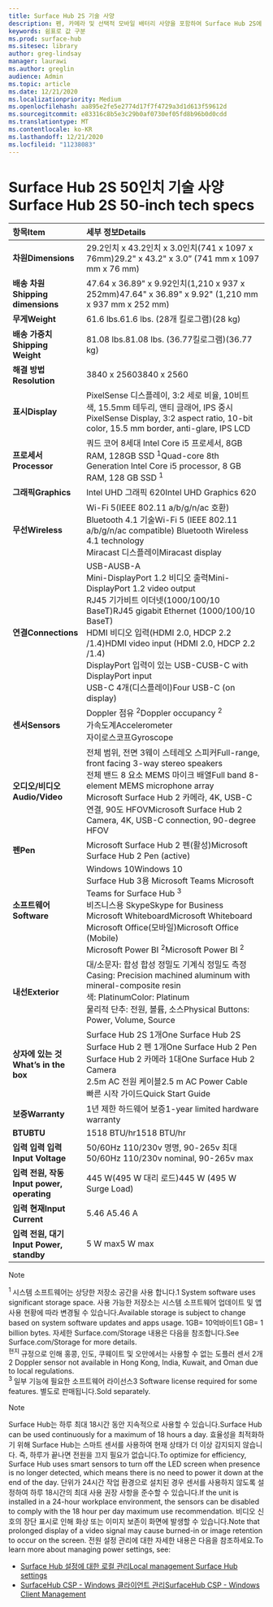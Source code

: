 ```yaml
---
title: Surface Hub 2S 기술 사양
description: 펜, 카메라 및 선택적 모바일 배터리 사양을 포함하여 Surface Hub 2S에 대한 기술 사양을 시청합니다.
keywords: 쉼표로 값 구분
ms.prod: surface-hub
ms.sitesec: library
author: greg-lindsay
manager: laurawi
ms.author: greglin
audience: Admin
ms.topic: article
ms.date: 12/21/2020
ms.localizationpriority: Medium
ms.openlocfilehash: aa895e2fe5e2774d17f7f4729a3d1d613f59612d
ms.sourcegitcommit: e83316c8b5e3c29b0af0730ef05fd8b96b0d0cdd
ms.translationtype: MT
ms.contentlocale: ko-KR
ms.lasthandoff: 12/21/2020
ms.locfileid: "11238083"
---
```

# <span data-ttu-id="60fcf-104">Surface Hub 2S 50인치 기술 사양</span><span class="sxs-lookup"><span data-stu-id="60fcf-104">Surface Hub 2S 50-inch tech specs</span></span>

|**<span data-ttu-id="60fcf-105">항목</span><span class="sxs-lookup"><span data-stu-id="60fcf-105">Item</span></span>**|**<span data-ttu-id="60fcf-106">세부 정보</span><span class="sxs-lookup"><span data-stu-id="60fcf-106">Details</span></span>**|
|:------ |:--------- |
|**<span data-ttu-id="60fcf-107">차원</span><span class="sxs-lookup"><span data-stu-id="60fcf-107">Dimensions</span></span>**| <span data-ttu-id="60fcf-108">29.2인치 x 43.2인치 x 3.0인치(741 x 1097 x 76mm)</span><span class="sxs-lookup"><span data-stu-id="60fcf-108">29.2" x 43.2" x 3.0” (741 mm x 1097 mm x 76 mm)</span></span> |
|**<span data-ttu-id="60fcf-109">배송 차원</span><span class="sxs-lookup"><span data-stu-id="60fcf-109">Shipping dimensions</span></span>**| <span data-ttu-id="60fcf-110">47.64 x 36.89" x 9.92인치(1,210 x 937 x 252mm)</span><span class="sxs-lookup"><span data-stu-id="60fcf-110">47.64" x 36.89" x 9.92" (1,210 mm x 937 mm x 252 mm)</span></span>|
|**<span data-ttu-id="60fcf-111">무게</span><span class="sxs-lookup"><span data-stu-id="60fcf-111">Weight</span></span>**| <span data-ttu-id="60fcf-112">61.6 lbs.</span><span class="sxs-lookup"><span data-stu-id="60fcf-112">61.6 lbs.</span></span> <span data-ttu-id="60fcf-113">(28개 킬로그램)</span><span class="sxs-lookup"><span data-stu-id="60fcf-113">(28 kg)</span></span> |
|**<span data-ttu-id="60fcf-114">배송 가중치</span><span class="sxs-lookup"><span data-stu-id="60fcf-114">Shipping Weight</span></span>**| <span data-ttu-id="60fcf-115">81.08 lbs.</span><span class="sxs-lookup"><span data-stu-id="60fcf-115">81.08 lbs.</span></span> <span data-ttu-id="60fcf-116">(36.77킬로그램)</span><span class="sxs-lookup"><span data-stu-id="60fcf-116">(36.77 kg)</span></span> |
|**<span data-ttu-id="60fcf-117">해결 방법</span><span class="sxs-lookup"><span data-stu-id="60fcf-117">Resolution</span></span>**| <span data-ttu-id="60fcf-118">3840 x 2560</span><span class="sxs-lookup"><span data-stu-id="60fcf-118">3840 x 2560</span></span> |
|**<span data-ttu-id="60fcf-119">표시</span><span class="sxs-lookup"><span data-stu-id="60fcf-119">Display</span></span>**| <span data-ttu-id="60fcf-120">PixelSense 디스플레이, 3:2 세로 비율, 10비트 색, 15.5mm 테두리, 앤티 글래어, IPS 중시</span><span class="sxs-lookup"><span data-stu-id="60fcf-120">PixelSense Display, 3:2 aspect ratio, 10-bit color, 15.5 mm border, anti-glare, IPS LCD</span></span> |
|**<span data-ttu-id="60fcf-121">프로세서</span><span class="sxs-lookup"><span data-stu-id="60fcf-121">Processor</span></span>**| <span data-ttu-id="60fcf-122">쿼드 코어 8세대 Intel Core i5 프로세서, 8GB RAM, 128GB SSD <sup> 1</span><span class="sxs-lookup"><span data-stu-id="60fcf-122">Quad-core 8th Generation Intel Core i5 processor, 8 GB RAM, 128 GB SSD <sup>1</span></span></sup> |
|**<span data-ttu-id="60fcf-123">그래픽</span><span class="sxs-lookup"><span data-stu-id="60fcf-123">Graphics</span></span>**| <span data-ttu-id="60fcf-124">Intel UHD 그래픽 620</span><span class="sxs-lookup"><span data-stu-id="60fcf-124">Intel UHD Graphics 620</span></span> |
|**<span data-ttu-id="60fcf-125">무선</span><span class="sxs-lookup"><span data-stu-id="60fcf-125">Wireless</span></span>**| <span data-ttu-id="60fcf-126">Wi-Fi 5(IEEE 802.11 a/b/g/n/ac 호환) Bluetooth 4.1 기술</span><span class="sxs-lookup"><span data-stu-id="60fcf-126">Wi-Fi 5 (IEEE 802.11 a/b/g/n/ac compatible) Bluetooth Wireless 4.1 technology</span></span> <br> <span data-ttu-id="60fcf-127">Miracast 디스플레이</span><span class="sxs-lookup"><span data-stu-id="60fcf-127">Miracast display</span></span> |
|**<span data-ttu-id="60fcf-128">연결</span><span class="sxs-lookup"><span data-stu-id="60fcf-128">Connections</span></span>**| <span data-ttu-id="60fcf-129">USB-A</span><span class="sxs-lookup"><span data-stu-id="60fcf-129">USB-A</span></span> <br> <span data-ttu-id="60fcf-130">Mini-DisplayPort 1.2 비디오 출력</span><span class="sxs-lookup"><span data-stu-id="60fcf-130">Mini-DisplayPort 1.2 video output</span></span> <br> <span data-ttu-id="60fcf-131">RJ45 기가비트 이더넷(1000/100/10 BaseT)</span><span class="sxs-lookup"><span data-stu-id="60fcf-131">RJ45 gigabit Ethernet (1000/100/10 BaseT)</span></span> <br> <span data-ttu-id="60fcf-132">HDMI 비디오 입력(HDMI 2.0, HDCP 2.2 /1.4)</span><span class="sxs-lookup"><span data-stu-id="60fcf-132">HDMI video input (HDMI 2.0, HDCP 2.2 /1.4)</span></span> <br> <span data-ttu-id="60fcf-133">DisplayPort 입력이 있는 USB-C</span><span class="sxs-lookup"><span data-stu-id="60fcf-133">USB-C with DisplayPort input</span></span> <br> <span data-ttu-id="60fcf-134">USB-C 4개(디스플레이)</span><span class="sxs-lookup"><span data-stu-id="60fcf-134">Four USB-C (on display)</span></span> |
|**<span data-ttu-id="60fcf-135">센서</span><span class="sxs-lookup"><span data-stu-id="60fcf-135">Sensors</span></span>**| <span data-ttu-id="60fcf-136">Doppler 점유 <sup> 2</span><span class="sxs-lookup"><span data-stu-id="60fcf-136">Doppler occupancy <sup>2</span></span></sup> <br> <span data-ttu-id="60fcf-137">가속도계</span><span class="sxs-lookup"><span data-stu-id="60fcf-137">Accelerometer</span></span> <br> <span data-ttu-id="60fcf-138">자이로스코프</span><span class="sxs-lookup"><span data-stu-id="60fcf-138">Gyroscope</span></span> |
|**<span data-ttu-id="60fcf-139">오디오/비디오</span><span class="sxs-lookup"><span data-stu-id="60fcf-139">Audio/Video</span></span>**| <span data-ttu-id="60fcf-140">전체 범위, 전면 3웨이 스테레오 스피커</span><span class="sxs-lookup"><span data-stu-id="60fcf-140">Full-range, front facing 3-way stereo speakers</span></span> <br> <span data-ttu-id="60fcf-141">전체 밴드 8 요소 MEMS 마이크 배열</span><span class="sxs-lookup"><span data-stu-id="60fcf-141">Full band 8-element MEMS microphone array</span></span> <br> <span data-ttu-id="60fcf-142">Microsoft Surface Hub 2 카메라, 4K, USB-C 연결, 90도 HFOV</span><span class="sxs-lookup"><span data-stu-id="60fcf-142">Microsoft Surface Hub 2 Camera, 4K, USB-C connection, 90-degree HFOV</span></span> |
|**<span data-ttu-id="60fcf-143">펜</span><span class="sxs-lookup"><span data-stu-id="60fcf-143">Pen</span></span>**| <span data-ttu-id="60fcf-144">Microsoft Surface Hub 2 펜(활성)</span><span class="sxs-lookup"><span data-stu-id="60fcf-144">Microsoft Surface Hub 2 Pen (active)</span></span> |
|**<span data-ttu-id="60fcf-145">소프트웨어</span><span class="sxs-lookup"><span data-stu-id="60fcf-145">Software</span></span>**| <span data-ttu-id="60fcf-146">Windows 10</span><span class="sxs-lookup"><span data-stu-id="60fcf-146">Windows 10</span></span> <br> <span data-ttu-id="60fcf-147">Surface Hub 3용 Microsoft Teams <sup></span><span class="sxs-lookup"><span data-stu-id="60fcf-147">Microsoft Teams for Surface Hub <sup>3</span></span></sup> <br> <span data-ttu-id="60fcf-148">비즈니스용 Skype</span><span class="sxs-lookup"><span data-stu-id="60fcf-148">Skype for Business</span></span> <br> <span data-ttu-id="60fcf-149">Microsoft Whiteboard</span><span class="sxs-lookup"><span data-stu-id="60fcf-149">Microsoft Whiteboard</span></span> <br> <span data-ttu-id="60fcf-150">Microsoft Office(모바일)</span><span class="sxs-lookup"><span data-stu-id="60fcf-150">Microsoft Office (Mobile)</span></span> <br> <span data-ttu-id="60fcf-151">Microsoft Power BI <sup> 2</span><span class="sxs-lookup"><span data-stu-id="60fcf-151">Microsoft Power BI <sup>2</span></span></sup> |
|**<span data-ttu-id="60fcf-152">내선</span><span class="sxs-lookup"><span data-stu-id="60fcf-152">Exterior</span></span>**| <span data-ttu-id="60fcf-153">대/소문자: 합성 합성 정밀도 기계식 정밀도 측정</span><span class="sxs-lookup"><span data-stu-id="60fcf-153">Casing: Precision machined aluminum with mineral-composite resin</span></span> <br> <span data-ttu-id="60fcf-154">색: Platinum</span><span class="sxs-lookup"><span data-stu-id="60fcf-154">Color: Platinum</span></span> <br> <span data-ttu-id="60fcf-155">물리적 단추: 전원, 볼륨, 소스</span><span class="sxs-lookup"><span data-stu-id="60fcf-155">Physical Buttons: Power, Volume, Source</span></span> |
|**<span data-ttu-id="60fcf-156">상자에 있는 것</span><span class="sxs-lookup"><span data-stu-id="60fcf-156">What’s in the box</span></span>**| <span data-ttu-id="60fcf-157">Surface Hub 2S 1개</span><span class="sxs-lookup"><span data-stu-id="60fcf-157">One Surface Hub 2S</span></span> <br> <span data-ttu-id="60fcf-158">Surface Hub 2 펜 1개</span><span class="sxs-lookup"><span data-stu-id="60fcf-158">One Surface Hub 2 Pen</span></span>  <br> <span data-ttu-id="60fcf-159">Surface Hub 2 카메라 1대</span><span class="sxs-lookup"><span data-stu-id="60fcf-159">One Surface Hub 2 Camera</span></span> <br> <span data-ttu-id="60fcf-160">2.5m AC 전원 케이블</span><span class="sxs-lookup"><span data-stu-id="60fcf-160">2.5 m AC Power Cable</span></span> <br> <span data-ttu-id="60fcf-161">빠른 시작 가이드</span><span class="sxs-lookup"><span data-stu-id="60fcf-161">Quick Start Guide</span></span> |
|**<span data-ttu-id="60fcf-162">보증</span><span class="sxs-lookup"><span data-stu-id="60fcf-162">Warranty</span></span>**| <span data-ttu-id="60fcf-163">1년 제한 하드웨어 보증</span><span class="sxs-lookup"><span data-stu-id="60fcf-163">1-year limited hardware warranty</span></span> |
|**<span data-ttu-id="60fcf-164">BTU</span><span class="sxs-lookup"><span data-stu-id="60fcf-164">BTU</span></span>**| <span data-ttu-id="60fcf-165">1518 BTU/hr</span><span class="sxs-lookup"><span data-stu-id="60fcf-165">1518 BTU/hr</span></span> |
|**<span data-ttu-id="60fcf-166">입력 입력 입력</span><span class="sxs-lookup"><span data-stu-id="60fcf-166">Input Voltage</span></span>**| <span data-ttu-id="60fcf-167">50/60Hz 110/230v 명명, 90-265v 최대</span><span class="sxs-lookup"><span data-stu-id="60fcf-167">50/60Hz 110/230v nominal, 90-265v max</span></span> |
|**<span data-ttu-id="60fcf-168">입력 전원, 작동</span><span class="sxs-lookup"><span data-stu-id="60fcf-168">Input power, operating</span></span>**| <span data-ttu-id="60fcf-169">445 W(495 W 대리 로드)</span><span class="sxs-lookup"><span data-stu-id="60fcf-169">445 W (495 W Surge Load)</span></span> |
|**<span data-ttu-id="60fcf-170">입력 현재</span><span class="sxs-lookup"><span data-stu-id="60fcf-170">Input Current</span></span>**| <span data-ttu-id="60fcf-171">5.46 A</span><span class="sxs-lookup"><span data-stu-id="60fcf-171">5.46 A</span></span> |
|**<span data-ttu-id="60fcf-172">입력 전원, 대기</span><span class="sxs-lookup"><span data-stu-id="60fcf-172">Input Power, standby</span></span>**| <span data-ttu-id="60fcf-173">5 W max</span><span class="sxs-lookup"><span data-stu-id="60fcf-173">5 W max</span></span>  |

> [!NOTE]
> <sup><span data-ttu-id="60fcf-174">1 </sup> 시스템 소프트웨어는 상당한 저장소 공간을 사용 합니다.</span><span class="sxs-lookup"><span data-stu-id="60fcf-174">1</sup> System software uses significant storage space.</span></span> <span data-ttu-id="60fcf-175">사용 가능한 저장소는 시스템 소프트웨어 업데이트 및 앱 사용 현황에 따라 변경될 수 있습니다.</span><span class="sxs-lookup"><span data-stu-id="60fcf-175">Available storage is subject to change based on system software updates and apps usage.</span></span> <span data-ttu-id="60fcf-176">1GB= 10억바이트</span><span class="sxs-lookup"><span data-stu-id="60fcf-176">1 GB= 1 billion bytes.</span></span> <span data-ttu-id="60fcf-177">자세한 Surface.com/Storage 내용은 다음을 참조합니다.</span><span class="sxs-lookup"><span data-stu-id="60fcf-177">See Surface.com/Storage for more details.</span></span> <br> <sup><span data-ttu-id="60fcf-178">현지 </sup> 규정으로 인해 홍콩, 인도, 쿠웨이트 및 오만에서는 사용할 수 없는 도플러 센서 2개</span><span class="sxs-lookup"><span data-stu-id="60fcf-178">2</sup> Doppler sensor not available in Hong Kong, India, Kuwait, and Oman  due to local regulations.</span></span>
<br> <sup><span data-ttu-id="60fcf-179">3 </sup> 일부 기능에 필요한 소프트웨어 라이선스</span><span class="sxs-lookup"><span data-stu-id="60fcf-179">3</sup> Software license required for some features.</span></span> <span data-ttu-id="60fcf-180">별도로 판매됩니다.</span><span class="sxs-lookup"><span data-stu-id="60fcf-180">Sold separately.</span></span><br> 

> [!NOTE]
> <span data-ttu-id="60fcf-181">Surface Hub는 하루 최대 18시간 동안 지속적으로 사용할 수 있습니다.</span><span class="sxs-lookup"><span data-stu-id="60fcf-181">Surface Hub can be used continuously for a maximum of 18 hours a day.</span></span> <span data-ttu-id="60fcf-182">효율성을 최적화하기 위해 Surface Hub는 스마트 센서를 사용하여 현재 상태가 더 이상 감지되지 않습니다. 즉, 하루가 끝나면 전원을 끄지 필요가 없습니다.</span><span class="sxs-lookup"><span data-stu-id="60fcf-182">To optimize for efficiency, Surface Hub uses smart sensors to turn off the LED screen when presence is no longer detected, which means there is no need to power it down at the end of the day.</span></span> <span data-ttu-id="60fcf-183">단위가 24시간 작업 환경으로 설치된 경우 센서를 사용하지 않도록 설정하여 하루 18시간의 최대 사용 권장 사항을 준수할 수 있습니다.</span><span class="sxs-lookup"><span data-stu-id="60fcf-183">If the unit is installed in a 24-hour workplace environment, the sensors can be disabled to comply with the 18 hour per day maximum use recommendation.</span></span> <span data-ttu-id="60fcf-184">비디오 신호의 장단 표시로 인해 화상 또는 이미지 보존이 화면에 발생할 수 있습니다.</span><span class="sxs-lookup"><span data-stu-id="60fcf-184">Note that prolonged display of a video signal may cause burned-in or image retention to occur on the screen.</span></span> <span data-ttu-id="60fcf-185">전원 설정 관리에 대한 자세한 내용은 다음을 참조하세요.</span><span class="sxs-lookup"><span data-stu-id="60fcf-185">To learn more about managing power settings, see:</span></span>
>
> - [<span data-ttu-id="60fcf-186">Surface Hub 설정에 대한 로컬 관리</span><span class="sxs-lookup"><span data-stu-id="60fcf-186">Local management Surface Hub settings</span></span>](local-management-surface-hub-settings.md)
> - [<span data-ttu-id="60fcf-187">SurfaceHub CSP - Windows 클라이언트 관리</span><span class="sxs-lookup"><span data-stu-id="60fcf-187">SurfaceHub CSP - Windows Client Management</span></span>](https://docs.microsoft.com/windows/client-management/mdm/surfacehub-csp)
